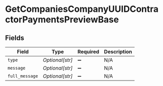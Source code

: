 # GetCompaniesCompanyUUIDContractorPaymentsPreviewBase


## Fields

| Field              | Type               | Required           | Description        |
| ------------------ | ------------------ | ------------------ | ------------------ |
| `type`             | *Optional[str]*    | :heavy_minus_sign: | N/A                |
| `message`          | *Optional[str]*    | :heavy_minus_sign: | N/A                |
| `full_message`     | *Optional[str]*    | :heavy_minus_sign: | N/A                |